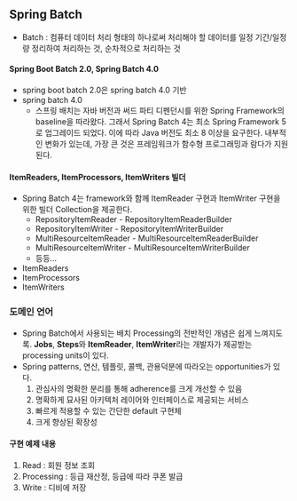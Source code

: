 ## Spring Batch
* Batch : 컴퓨터 데이터 처리 형태의 하나로써 처리해야 할 데이터를 일정 기간/일정량 정리하여 처리하는 것, 순차적으로 처리하는 것

#### Spring Boot Batch 2.0, Spring Batch 4.0
* spring boot batch 2.0은 spring batch 4.0 기반
* spring batch 4.0
    * 스프링 배치는 자바 버전과 써드 파티 디펜던시를 위한 Spring Framework의 baseline을 따라왔다. 그래서 Spring Batch 4는 최소 Spring Framework 5로 업그레이드 되었다. 이에 따라 Java 버전도 최소 8 이상을 요구한다. 내부적인 변화가 있는데, 가장 큰 것은 프레임워크가 함수형 프로그래밍과 람다가 지원된다.

#### ItemReaders, ItemProcessors, ItemWriters 빌더
* Spring Batch 4는 framework와 함께 ItemReader 구현과 ItemWriter 구현을 위한 빌더 Collection을 제공한다.
    * RepositoryItemReader - RepositoryItemReaderBuilder
    * RepositoryItemWriter - RepositoryItemWriterBuilder
    * MultiResourceItemReader - MultiResourceItemReaderBuilder
    * MultiResourceItemWriter - MultiResourceItemWriterBuilder
    * 등등...
* ItemReaders
* ItemProcessors
* ItemWriters

### 도메인 언어
* Spring Batch에서 사용되는 배치 Processing의 전반적인 개념은 쉽게 느껴지도록. **Jobs**, **Steps**와 **ItemReader**, **ItemWriter**라는 개발자가 제공받는 processing units이 있다.
* Spring patterns, 연산, 템플릿, 콜백, 관용덕분에 따라오는 opportunities가 있다.
    1. 관심사의 명확한 분리를 통해 adherence를 크게 개선할 수 있음
    2. 명확하게 묘사된 아키텍처 레이어와 인터페이스로 제공되는 서비스
    3. 빠르게 적용할 수 있는 간단한 default 구현체
    4. 크게 향상된 확장성
    
#### 구현 예제 내용
1. Read : 회원 정보 조회
2. Processing : 등급 재산정, 등급에 따라 쿠폰 발급
3. Write : 디비에 저장

